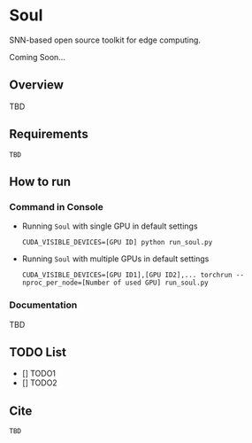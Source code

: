 # Soul

SNN-based open source toolkit for edge computing.

Coming Soon...

## Overview

TBD

## Requirements

```
TBD
```

## How to run
### Command in Console 
- Running `Soul` with single GPU in default settings
    ```
    CUDA_VISIBLE_DEVICES=[GPU ID] python run_soul.py
    ```

- Running `Soul` with multiple GPUs in default settings
    ```
    CUDA_VISIBLE_DEVICES=[GPU ID1],[GPU ID2],... torchrun --nproc_per_node=[Number of used GPU] run_soul.py
    ```

### Documentation

TBD


## TODO List

- [] TODO1
- [] TODO2



## Cite

```
TBD
```
